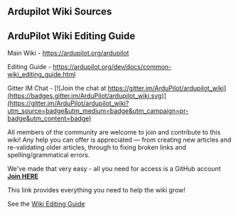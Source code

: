 
## Ardupilot Wiki Sources

## ArduPilot Wiki Editing Guide

Main Wiki - https://ardupilot.org/ardupilot

Editing Guide - https://ardupilot.org/dev/docs/common-wiki_editing_guide.html

Gitter IM Chat - [![Join the chat at https://gitter.im/ArduPilot/ardupilot_wiki](https://badges.gitter.im/ArduPilot/ardupilot_wiki.svg)](https://gitter.im/ArduPilot/ardupilot_wiki?utm_source=badge&utm_medium=badge&utm_campaign=pr-badge&utm_content=badge)

All members of the community are welcome to join and contribute to this
wiki! Any help you can offer is appreciated — from creating new articles
and re-validating older articles, through to fixing broken links and
spelling/grammatical errors.

We've made that very easy - all you need for access is a 
GitHub account [__Join HERE__](https://github.com/join)

This link provides everything you need to help the wiki grow!

See the [Wiki Editing Guide](https://ardupilot.org/dev/docs/common-wiki_editing_guide.html)
